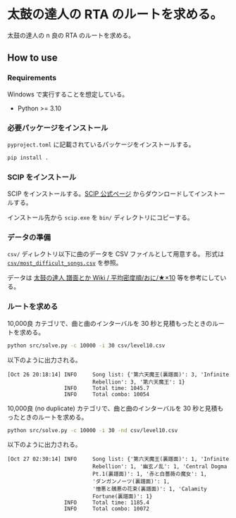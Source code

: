 # 太鼓の達人の RTA のルートを求める。

太鼓の達人の n 良の RTA のルートを求める。

## How to use

### Requirements

Windows で実行することを想定している。

- Python >= 3.10

### 必要パッケージをインストール

`pyproject.toml` に記載されているパッケージをインストールする。

```bash
pip install .
```

### SCIP をインストール

SCIP をインストールする。[SCIP 公式ページ](https://www.scipopt.org/index.php#download) からダウンロードしてインストールする。

インストール先から `scip.exe` を `bin/` ディレクトリにコピーする。

### データの準備

`csv/` ディレクトリ以下に曲のデータを CSV ファイルとして用意する。
形式は [`csv/most_difficult_songs.csv`](csv/most_difficult_songs.csv) を参照。

データは [太鼓の達人 譜面とか Wiki / 平均密度順/おに/★×10](https://wikiwiki.jp/taiko-fumen/%E5%8F%8E%E9%8C%B2%E6%9B%B2/%E5%B9%B3%E5%9D%87%E5%AF%86%E5%BA%A6%E9%A0%86/%E3%81%8A%E3%81%AB/%E2%98%85%C3%9710) 等を参考にしている。

### ルートを求める

10,000良 カテゴリで、曲と曲のインターバルを 30 秒と見積もったときのルートを求める。

```bash
python src/solve.py -c 10000 -i 30 csv/level10.csv
```

以下のように出力される。

```log
[Oct 26 20:18:14] INFO     Song list: {'第六天魔王(裏譜面)': 3, 'Infinite
                           Rebellion': 3, '第六天魔王': 1}
                  INFO     Total time: 1045.7
                  INFO     Total combo: 10054
```

10,000良 (no duplicate) カテゴリで、曲と曲のインターバルを 30 秒と見積もったときのルートを求める。

```bash
python src/solve.py -c 10000 -i 30 -nd csv/level10.csv
```

以下のように出力される。

```log
[Oct 27 02:30:14] INFO     Song list: {'第六天魔王(裏譜面)': 1, 'Infinite
                           Rebellion': 1, '幽玄ノ乱': 1, 'Central Dogma
                           Pt.1(裏譜面)': 1, '赤と白薔薇の魔女': 1,
                           'ダンガンノーツ(裏譜面)': 1,
                           '憎悪と醜悪の花束(裏譜面)': 1, 'Calamity
                           Fortune(裏譜面)': 1}
                  INFO     Total time: 1185.4
                  INFO     Total combo: 10072
```
